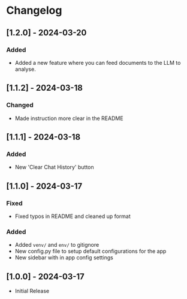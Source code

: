 # Changelog

## [1.2.0] - 2024-03-20

### Added
- Added a new feature where you can feed documents to the LLM to analyse.

## [1.1.2] - 2024-03-18

### Changed
- Made instruction more clear in the README

## [1.1.1] - 2024-03-18

### Added
- New 'Clear Chat History' button
 
## [1.1.0] - 2024-03-17

### Fixed
- Fixed typos in README and cleaned up format

### Added
- Added `venv/` and `env/` to gitignore
- New config.py file to setup default configurations for the app
- New sidebar with in app config settings

## [1.0.0] - 2024-03-17
- Initial Release
